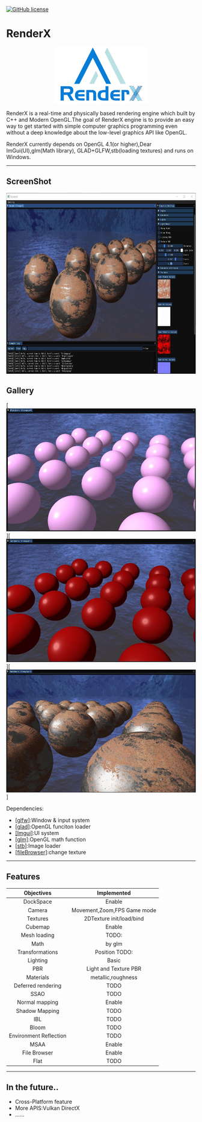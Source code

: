 [![GitHub license](https://img.shields.io/badge/license-MIT-blue.svg)](https://raw.githubusercontent.com/mortennobel/SimpleRenderEngine/master/LICENSE)
# RenderX

<div align=center><img src="https://github.com/project-William/RenderX/blob/master/Logo/Logo.png" width= "250" height="150"></div>

RenderX is a real-time and physically based rendering engine which built by C++ and Modern OpenGL.The goal of RenderX engine is to provide an easy way to get started with simple computer graphics programming even without a deep knowledge about the low-level graphics API like OpenGL.

RenderX currently depends on OpenGL 4.1(or higher),Dear ImGui(UI),glm(Math library), GLAD+GLFW,stb(loading textures) and runs on Windows.

----

## ScreenShot
<div align=center><img src="https://github.com/project-William/RenderX/blob/master/Gallery/ScreenShots.png" width= "800" height="480"></div>

## Gallery

[![PhongModel](https://github.com/project-William/RenderX/blob/master/Gallery/PhongModel.jpg)][![LightingPBR](https://github.com/project-William/RenderX/blob/master/Gallery/LightingPBR.jpg)][![TexturePBR](https://github.com/project-William/RenderX/blob/master/Gallery/TexturePBR.jpg)]



Dependencies:
 + [[glfw]](https://github.com/glfw/glfw):Window & input system
 + [[glad]](https://github.com/Dav1dde/glad):OpenGL funciton loader
 + [[Imgui]](https://github.com/ocornut/imgui):UI system
 + [[glm]](https://github.com/Groovounet/glm-deprecated):OpenGL math function
 + [[stb]](https://github.com/nothings/stb):Image loader
 + [[fileBrowser]](https://github.com/AirGuanZ/imgui-filebrowser):change texture
----

## Features
Objectives         |Implemented
:-----------------:|:---------------------:
DockSpace          |Enable
Camera             |Movement,Zoom,FPS Game mode
Textures           |2DTexture init/load/bind
Cubemap            |Enable
Mesh loading       |TODO:
Math               |by glm
Transformations    |Position TODO:
Lighting           |Basic
PBR                |Light and Texture PBR
Materials          |metallic,roughness
Deferred rendering |TODO
SSAO               |TODO
Normal mapping     |Enable
Shadow Mapping     |TODO
IBL                |TODO
Bloom              |TODO
Environment Reflection |TODO
MSAA               |Enable
File Browser       |Enable
Flat               |TODO

----
 ## In the future..
 + Cross-Platform feature 
 + More APIS:Vulkan DirectX 
 + ......

  
